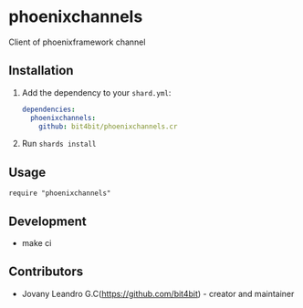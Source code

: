 # phoenixchannels

Client of phoenixframework channel

## Installation

1. Add the dependency to your `shard.yml`:

   ```yaml
   dependencies:
     phoenixchannels:
       github: bit4bit/phoenixchannels.cr
   ```

2. Run `shards install`

## Usage

```crystal
require "phoenixchannels"
```

## Development

* make ci


## Contributors

- Jovany Leandro G.C(https://github.com/bit4bit) - creator and maintainer
